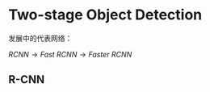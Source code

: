 # Two-stage Object Detection

发展中的代表网络：

$RCNN \longrightarrow Fast\ RCNN\longrightarrow  Faster\ RCNN$

## R-CNN